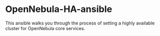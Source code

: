 # OpenNebula-HA-ansible
This ansible walks you through the process of setting a highly available cluster for OpenNebula core services.
